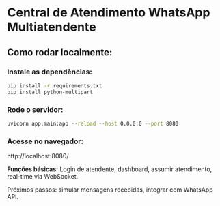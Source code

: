 
# Central de Atendimento WhatsApp Multiatendente

## Como rodar localmente:

### Instale as dependências:
```bash
pip install -r requirements.txt
pip install python-multipart

```

### Rode o servidor:
```bash
uvicorn app.main:app --reload --host 0.0.0.0 --port 8080
```

### Acesse no navegador:
http://localhost:8080/

**Funções básicas:** Login de atendente, dashboard, assumir atendimento, real-time via WebSocket.

Próximos passos: simular mensagens recebidas, integrar com WhatsApp API.
